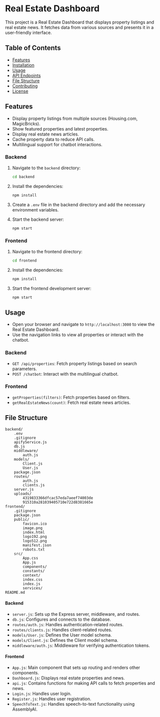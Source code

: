 # Real Estate Dashboard

This project is a Real Estate Dashboard that displays property listings and real estate news. It fetches data from various sources and presents it in a user-friendly interface.

## Table of Contents

- [Features](#features)
- [Installation](#installation)
- [Usage](#usage)
- [API Endpoints](#api-endpoints)
- [File Structure](#file-structure)
- [Contributing](#contributing)
- [License](#license)

## Features

- Display property listings from multiple sources (Housing.com, MagicBricks).
- Show featured properties and latest properties.
- Display real estate news articles.
- Cache property data to reduce API calls.
- Multilingual support for chatbot interactions.


### Backend

1. Navigate to the `backend` directory:
   ```sh
   cd backend
   ```

2. Install the dependencies:
   ```sh
   npm install
   ```

3. Create a `.env` file in the backend directory and add the necessary environment variables.

4. Start the backend server:
   ```sh
   npm start
   ```

### Frontend

1. Navigate to the frontend directory:
   ```sh
   cd frontend
   ```

2. Install the dependencies:
   ```sh
   npm install
   ```

3. Start the frontend development server:
   ```sh
   npm start
   ```

## Usage

- Open your browser and navigate to `http://localhost:3000` to view the Real Estate Dashboard.
- Use the navigation links to view all properties or interact with the chatbot.


### Backend

- `GET /api/properties`: Fetch property listings based on search parameters.
- `POST /chatbot`: Interact with the multilingual chatbot.

### Frontend

- `getProperties(filters)`: Fetch properties based on filters.
- `getRealEstateNews(count)`: Fetch real estate news articles.

## File Structure

```
backend/
	.env
	.gitignore
	apifyService.js
	db.js
	middleware/
		auth.js
	models/
		Client.js
		User.js
	package.json
	routes/
		auth.js
		clients.js
	server.js
	uploads/
		4319833366dfcac57eda7aeef74003de
		915310a281039405710e722d8381665e
frontend/
	.gitignore
	package.json
	public/
		favicon.ico
		image.png
		index.html
		logo192.png
		logo512.png
		manifest.json
		robots.txt
	src/
		App.css
		App.js
		components/
		constants/
		context/
		index.css
		index.js
		services/
README.md
```

#### Backend

- `server.js`: Sets up the Express server, middleware, and routes.
- `db.js`: Configures and connects to the database.
- `routes/auth.js`: Handles authentication-related routes.
- `routes/clients.js`: Handles client-related routes.
- `models/User.js`: Defines the User model schema.
- `models/Client.js`: Defines the Client model schema.
- `middleware/auth.js`: Middleware for verifying authentication tokens.

#### Frontend

- `App.js`: Main component that sets up routing and renders other components.
- `Dashboard.js`: Displays real estate properties and news.
- `api.js`: Contains functions for making API calls to fetch properties and news.
- `Login.js`: Handles user login.
- `Register.js`: Handles user registration.
- `SpeechToText.js`: Handles speech-to-text functionality using AssemblyAI.
